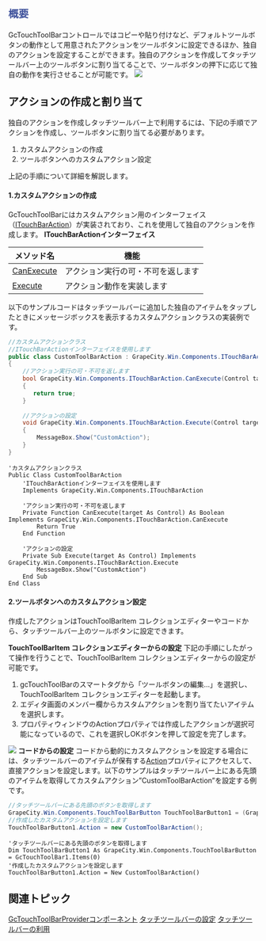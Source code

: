 ## <span style="color: rgb(63, 82, 156); font-family: 'Segoe UI', Verdana, Arial; font-size: 20.5067px; font-style: normal; font-variant-ligatures: normal; font-variant-caps: normal; font-weight: 700; letter-spacing: normal; orphans: 2; text-align: start; text-indent: 0px; text-transform: none; widows: 2; word-spacing: 0px; -webkit-text-stroke-width: 0px; white-space: normal; text-decoration-thickness: initial; text-decoration-style: initial; text-decoration-color: initial; display: inline !important; float: none;">概要</span>

GcTouchToolBarコントロールではコピーや貼り付けなど、デフォルトツールボタンの動作として用意されたアクションをツールボタンに設定できるほか、独自のアクションを設定することができます。独自のアクションを作成してタッチツールバー上のツールボタンに割り当てることで、ツールボタンの押下に応じて独自の動作を実行させることが可能です。
![](/DOCUMENT_SITE_LINK_PREFIX_HERE/document-site-files/images/06fadbb1-c461-433a-b385-ae4966e56069/images/gctouchtoolbarprovider.customaction.png)

## アクションの作成と割り当て

独自のアクションを作成しタッチツールバー上で利用するには、下記の手順でアクションを作成し、ツールボタンに割り当てる必要があります。

1. カスタムアクションの作成
2. ツールボタンへのカスタムアクション設定

上記の手順について詳細を解説します。

#### 1.カスタムアクションの作成

GcTouchToolBarにはカスタムアクション用のインターフェイス（[ITouchBarAction](gcdocsite__documentlink?toc-item-id=99e8279c-3c95-4d3d-8490-1745f673d2b5)）が実装されており、これを使用して独自のアクションを作成します。
**ITouchBarActionインターフェイス**

| メソッド名 | 機能 |
| ----- | --- |
| [CanExecute](gcdocsite__documentlink?toc-item-id=b7f39ba1-6d52-45dd-9eea-ecf0f89f10b9) | アクション実行の可・不可を返します |
| [Execute](gcdocsite__documentlink?toc-item-id=8dbe2d92-23c0-427a-9a1e-ffbd5fa5b89b) | アクション動作を実装します |

以下のサンプルコードはタッチツールバーに追加した独自のアイテムをタップしたときにメッセージボックスを表示するカスタムアクションクラスの実装例です。

```csharp
//カスタムアクションクラス
//ITouchBarActionインターフェイスを使用します
public class CustomToolBarAction : GrapeCity.Win.Components.ITouchBarAction
{
    //アクション実行の可・不可を返します
    bool GrapeCity.Win.Components.ITouchBarAction.CanExecute(Control target)
    {
       return true;
    }
    
    //アクションの設定
    void GrapeCity.Win.Components.ITouchBarAction.Execute(Control target)
    {
        MessageBox.Show("CustomAction");
    }
}
```

```vbnet
'カスタムアクションクラス
Public Class CustomToolBarAction
    'ITouchBarActionインターフェイスを使用します
    Implements GrapeCity.Win.Components.ITouchBarAction
    
    'アクション実行の可・不可を返します
    Private Function CanExecute(target As Control) As Boolean Implements GrapeCity.Win.Components.ITouchBarAction.CanExecute
        Return True
    End Function
    
    'アクションの設定
    Private Sub Execute(target As Control) Implements GrapeCity.Win.Components.ITouchBarAction.Execute
        MessageBox.Show("CustomAction")
    End Sub
End Class
```

#### 2.ツールボタンへのカスタムアクション設定

作成したアクションはTouchToolBarItem コレクションエディターやコードから、タッチツールバー上のツールボタンに設定できます。

**TouchToolBarItem コレクションエディターからの設定**
下記の手順にしたがって操作を行うことで、TouchToolBarItem コレクションエディターからの設定が可能です。

1. gcTouchToolBarのスマートタグから「ツールボタンの編集...」を選択し、TouchToolBarItem コレクションエディターを起動します。
2. エディタ画面のメンバー欄からカスタムアクションを割り当てたいアイテムを選択します。
3. プロパティウィンドウのActionプロパティでは作成したアクションが選択可能になっているので、これを選択しOKボタンを押して設定を完了します。

![](/DOCUMENT_SITE_LINK_PREFIX_HERE/document-site-files/images/06fadbb1-c461-433a-b385-ae4966e56069/images/gctouchtoolbarprovider.setcustomaction.png)
**コードからの設定**
コードから動的にカスタムアクションを設定する場合には、タッチツールバーのアイテムが保有する[Action](gcdocsite__documentlink?toc-item-id=2c24c25f-15db-4e18-9079-bb043e70aae5)プロパティにアクセスして、直接アクションを設定します。以下のサンプルはタッチツールバー上にある先頭のアイテムを取得してカスタムアクション”CustomToolBarAction”を設定する例です。

```csharp
//タッチツールバーにある先頭のボタンを取得します
GrapeCity.Win.Components.TouchToolBarButton TouchToolBarButton1 = (GrapeCity.Win.Components.TouchToolBarButton)gcTouchToolBar1.Items[0];
//作成したカスタムアクションを設定します
TouchToolBarButton1.Action = new CustomToolBarAction();
```

```vbnet
'タッチツールバーにある先頭のボタンを取得します
Dim TouchToolBarButton1 As GrapeCity.Win.Components.TouchToolBarButton = GcTouchToolBar1.Items(0)
'作成したカスタムアクションを設定します
TouchToolBarButton1.Action = New CustomToolBarAction()
```

## 関連トピック

[GcTouchToolBarProviderコンポーネント](gcdocsite__documentlink?toc-item-id=f1b374d4-b282-48c4-ac60-87ca625277bf)
[タッチツールバーの設定](gcdocsite__documentlink?toc-item-id=11d8177e-fd58-4651-8e77-5cc138ffa762)
[タッチツールバーの利用](gcdocsite__documentlink?toc-item-id=37b52fe2-cd43-4369-a104-c9d6fb2c497d)

<br>
<br>
